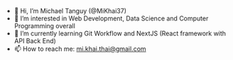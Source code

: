 - 👋 Hi, I’m Michael Tanguy (@MiKhai37)
- 👀 I’m interested in Web Development, Data Science and Computer Programming overall
- 🌱 I’m currently learning Git Workflow and NextJS (React framework with API Back End)
- 📫 How to reach me: mi.khai.thai@gmail.com

<!---
MiKhai37/MiKhai37 is a ✨ special ✨ repository because its `README.md` (this file) appears on your GitHub profile.
You can click the Preview link to take a look at your changes.
--->
